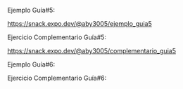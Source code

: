 Ejemplo Guía#5:

https://snack.expo.dev/@aby3005/ejemplo_guia5

Ejercicio Complementario Guía#5:

https://snack.expo.dev/@aby3005/complementario_guia5

Ejemplo Guía#6:

Ejercicio Complementario Guía#6:
